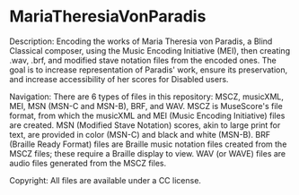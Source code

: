# MariaTheresiaVonParadis
Description:
Encoding the works of Maria Theresia von Paradis, a Blind Classical composer, using the Music Encoding Initiative (MEI), then creating .wav, .brf, and modified stave notation files from the encoded ones. The goal is to increase representation of Paradis' work, ensure its preservation, and increase accessibility of her scores for Disabled users.

Navigation:
There are 6 types of files in this repository: MSCZ, musicXML, MEI, MSN (MSN-C and MSN-B), BRF, and WAV. MSCZ is MuseScore's file format, from which the musicXML and MEI (Music Encoding Initiative) files are created. MSN (Modified Stave Notation) scores, akin to large print for text, are provided in color (MSN-C) and black and white (MSN-B). BRF (Braille Ready Format) files are Braille music notation files created from the MSCZ files; these require a Braille display to view. WAV (or WAVE) files are audio files generated from the MSCZ files.

Copyright:
All files are available under a CC license.

